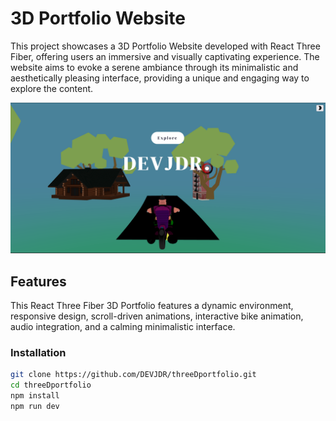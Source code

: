 # 3D Portfolio Website

This project showcases a 3D Portfolio Website developed with React Three Fiber, offering users an immersive and visually captivating experience. The website aims to evoke a serene ambiance through its minimalistic and aesthetically pleasing interface, providing a unique and engaging way to explore the content.

[![Alt text](public/texyures/pic.png)](public/texyures/video.mp4)



## Features

This React Three Fiber 3D Portfolio features a dynamic environment, responsive design, scroll-driven animations, interactive bike animation, audio integration, and a calming minimalistic interface.


### Installation



   ```bash
   git clone https://github.com/DEVJDR/threeDportfolio.git
   cd threeDportfolio
   npm install
   npm run dev

